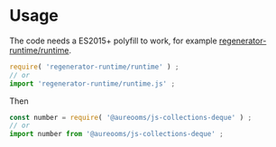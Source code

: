 # Usage
The code needs a ES2015+ polyfill to work, for example
[regenerator-runtime/runtime](https://babeljs.io/docs/usage/polyfill).
```js
require( 'regenerator-runtime/runtime' ) ;
// or
import 'regenerator-runtime/runtime.js' ;
```

Then
```js
const number = require( '@aureooms/js-collections-deque' ) ;
// or
import number from '@aureooms/js-collections-deque' ;
```
